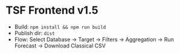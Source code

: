 # TSF Frontend v1.5
- Build: `npm install && npm run build`
- Publish dir: `dist`
- Flow: Select Database → Target → Filters → Aggregation → Run Forecast → Download Classical CSV
